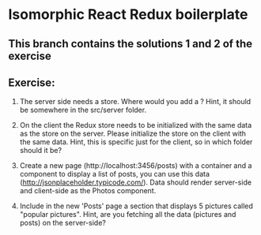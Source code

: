 # Isomorphic React Redux boilerplate

## This branch contains the solutions 1 and 2 of the exercise

## Exercise:

1. The server side needs a store. Where would you add a <Provider store={store}> ? Hint, it should be somewhere in the src/server folder.   

2. On the client the Redux store needs to be initialized with the same data as the store on the server. Please initialize the store on the client with the same data. Hint, this is specific just for the client, so in which folder should it be?

3. Create a new page (http://localhost:3456/posts) with a container and a component to display a list of posts, you can use this data (http://jsonplaceholder.typicode.com/). Data should render server-side and client-side as the Photos component.

4. Include in the new 'Posts' page a section that displays 5 pictures called "popular pictures". Hint, are you fetching all the data (pictures and posts) on the server-side?
